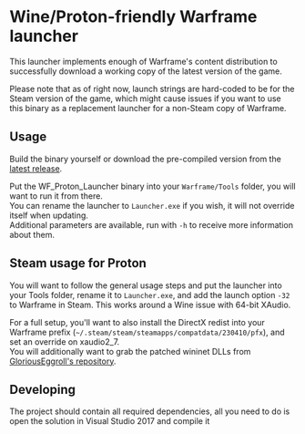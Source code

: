 Wine/Proton-friendly Warframe launcher
===

This launcher implements enough of Warframe's content distribution to successfully download a working copy of the latest version of the game.

Please note that as of right now, launch strings are hard-coded to be for the Steam version of the game, which might cause issues if you want to use this binary as a replacement launcher for a non-Steam copy of Warframe.

Usage
---

Build the binary yourself or download the pre-compiled version from the [latest release](https://github.com/ananace/wf_proton_launcher/releases).

Put the WF_Proton_Launcher binary into your `Warframe/Tools` folder, you will want to run it from there.  
You can rename the launcher to `Launcher.exe` if you wish, it will not override itself when updating.  
Additional parameters are available, run with `-h` to receive more information about them.

Steam usage for Proton
---

You will want to follow the general usage steps and put the launcher into your Tools folder, rename it to `Launcher.exe`, and add the launch option `-32` to Warframe in Steam.
This works around a Wine issue with 64-bit XAudio.

For a full setup, you'll want to also install the DirectX redist into your Warframe prefix (`~/.steam/steam/steamapps/compatdata/230410/pfx`), and set an override on xaudio2_7.  
You will additionally want to grab the patched wininet DLLs from [GloriousEggroll's repository](https://gitlab.com/GloriousEggroll/warframe-linux/tree/steamplay-proton).

Developing
---

The project should contain all required dependencies, all you need to do is open the solution in Visual Studio 2017 and compile it

